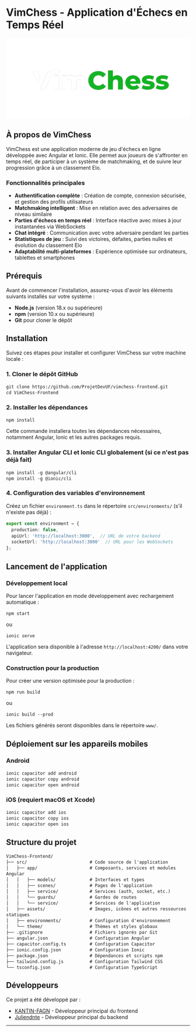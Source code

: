 # VimChess - Application d'Échecs en Temps Réel

![Logo VimChess](src/assets/img/logo.png)

## À propos de VimChess

VimChess est une application moderne de jeu d'échecs en ligne développée avec Angular et Ionic. Elle permet aux joueurs de s'affronter en temps réel, de participer à un système de matchmaking, et de suivre leur progression grâce à un classement Elo.

### Fonctionnalités principales

- **Authentification complète** : Création de compte, connexion sécurisée, et gestion des profils utilisateurs
- **Matchmaking intelligent** : Mise en relation avec des adversaires de niveau similaire
- **Parties d'échecs en temps réel** : Interface réactive avec mises à jour instantanées via WebSockets
- **Chat intégré** : Communication avec votre adversaire pendant les parties
- **Statistiques de jeu** : Suivi des victoires, défaites, parties nulles et évolution du classement Elo
- **Adaptabilité multi-plateformes** : Expérience optimisée sur ordinateurs, tablettes et smartphones

## Prérequis

Avant de commencer l'installation, assurez-vous d'avoir les éléments suivants installés sur votre système :

- **Node.js** (version 18.x ou supérieure)
- **npm** (version 10.x ou supérieure)
- **Git** pour cloner le dépôt

## Installation

Suivez ces étapes pour installer et configurer VimChess sur votre machine locale :

### 1. Cloner le dépôt GitHub

```shell script
git clone https://github.com/ProjetDevUF/vimchess-frontend.git
cd VimChess-Frontend
```


### 2. Installer les dépendances

```shell script
npm install
```

Cette commande installera toutes les dépendances nécessaires, notamment Angular, Ionic et les autres packages requis.

### 3. Installer Angular CLI et Ionic CLI globalement (si ce n'est pas déjà fait)

```shell script
npm install -g @angular/cli
npm install -g @ionic/cli
```

### 4. Configuration des variables d'environnement

Créez un fichier `environment.ts` dans le répertoire `src/environments/` (s'il n'existe pas déjà) :

```typescript
export const environment = {
  production: false,
  apiUrl: 'http://localhost:3000',  // URL de votre backend
  socketUrl: 'http://localhost:3000'  // URL pour les WebSockets
};
```


## Lancement de l'application

### Développement local

Pour lancer l'application en mode développement avec rechargement automatique :

```shell script
npm start
```


ou

```shell script
ionic serve
```


L'application sera disponible à l'adresse `http://localhost:4200/` dans votre navigateur.

### Construction pour la production

Pour créer une version optimisée pour la production :

```shell script
npm run build
```

ou

```shell script
ionic build --prod
```

Les fichiers générés seront disponibles dans le répertoire `www/`.

## Déploiement sur les appareils mobiles

### Android

```shell script
ionic capacitor add android
ionic capacitor copy android
ionic capacitor open android
```

### iOS (requiert macOS et Xcode)

```shell script
ionic capacitor add ios
ionic capacitor copy ios
ionic capacitor open ios
```


## Structure du projet

```
VimChess-Frontend/
├── src/                        # Code source de l'application
│   ├── app/                    # Composants, services et modules Angular
│   │   ├── models/             # Interfaces et types
│   │   ├── scenes/             # Pages de l'application
│   │   ├── service/            # Services (auth, socket, etc.)
│   │   └── guards/             # Gardes de routes
│   │   └── service/            # Services de l'application
│   ├── assets/                 # Images, icônes et autres ressources statiques
│   ├── environments/           # Configuration d'environnement
│   └── theme/                  # Thèmes et styles globaux
├── .gitignore                  # Fichiers ignorés par Git
├── angular.json                # Configuration Angular
├── capacitor.config.ts         # Configuration Capacitor
├── ionic.config.json           # Configuration Ionic
├── package.json                # Dépendances et scripts npm
├── tailwind.config.js          # Configuration Tailwind CSS
└── tsconfig.json               # Configuration TypeScript
```

## Développeurs

Ce projet a été développé par :
- [KANTIN-FAGN](https://github.com/KANTIN-FAGN) - Développeur principal du frontend
- [Juliendnte](https://github.com/Juliendnte) - Développeur principal du backend

---
